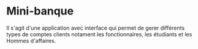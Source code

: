 # Mini-banque
Il s'agit d'une application avec interface qui permet de gerer différents types de comptes clients notament les fonctionnaires, les étudiants et les Hommes d'affaires.
